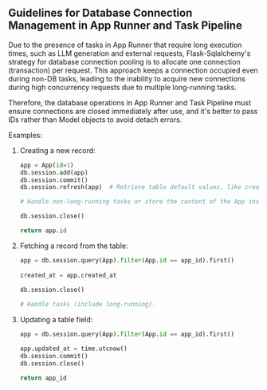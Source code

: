 ## Guidelines for Database Connection Management in App Runner and Task Pipeline

Due to the presence of tasks in App Runner that require long execution times, such as LLM generation and external requests, Flask-Sqlalchemy's strategy for database connection pooling is to allocate one connection (transaction) per request. This approach keeps a connection occupied even during non-DB tasks, leading to the inability to acquire new connections during high concurrency requests due to multiple long-running tasks.

Therefore, the database operations in App Runner and Task Pipeline must ensure connections are closed immediately after use, and it's better to pass IDs rather than Model objects to avoid detach errors.

Examples:

1. Creating a new record:

   ```python
   app = App(id=1)
   db.session.add(app)
   db.session.commit()
   db.session.refresh(app)  # Retrieve table default values, like created_at, cached in the app object, won't affect after close
   
   # Handle non-long-running tasks or store the content of the App instance in memory (via variable assignment).
   
   db.session.close()
   
   return app.id
   ```

2. Fetching a record from the table:

   ```python
   app = db.session.query(App).filter(App.id == app_id).first()
    
   created_at = app.created_at
    
   db.session.close()
   
   # Handle tasks (include long-running).
   
   ```

3. Updating a table field:

   ```python
   app = db.session.query(App).filter(App.id == app_id).first()

   app.updated_at = time.utcnow()
   db.session.commit()
   db.session.close()

   return app_id
   ```
   
